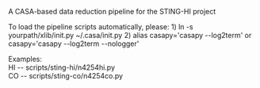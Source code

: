 <casapy-xlib>

A CASA-based data reduction pipeline for the STING-HI project

To load the pipeline scripts automatically, please:
    1) ln -s yourpath/xlib/init.py ~/.casa/init.py
    2) alias    casapy='casapy --log2term' or 
                casapy='casapy --log2term --nologger'

Examples:<br>
  HI -- scripts/sting-hi/n4254hi.py<br>
  CO -- scripts/sting-co/n4254co.py<br>
